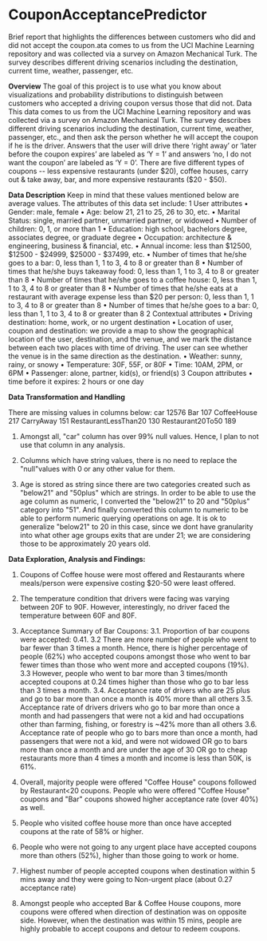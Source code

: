 # CouponAcceptancePredictor
Brief report that highlights the differences between customers who did and did not accept the coupon.ata comes to us from the UCI Machine Learning repository and was collected via a survey on Amazon Mechanical Turk. The survey describes different driving scenarios including the destination, current time, weather, passenger, etc.

**Overview**
The goal of this project is to use what you know about visualizations and probability distributions to distinguish between customers who accepted a driving coupon versus those that did not.
Data
This data comes to us from the UCI Machine Learning repository and was collected via a survey on Amazon Mechanical Turk. The survey describes different driving scenarios including the destination, current time, weather, passenger, etc., and then ask the person whether he will accept the coupon if he is the driver. Answers that the user will drive there ‘right away’ or ‘later before the coupon expires’ are labeled as ‘Y = 1’ and answers ‘no, I do not want the coupon’ are labeled as ‘Y = 0’. There are five different types of coupons -- less expensive restaurants (under $20), coffee houses, carry out & take away, bar, and more expensive restaurants ($20 - $50).

**Data Description**
Keep in mind that these values mentioned below are average values.
The attributes of this data set include:
	1	User attributes
	•	Gender: male, female
	•	Age: below 21, 21 to 25, 26 to 30, etc.
	•	Marital Status: single, married partner, unmarried partner, or widowed
	•	Number of children: 0, 1, or more than 1
	•	Education: high school, bachelors degree, associates degree, or graduate degree
	•	Occupation: architecture & engineering, business & financial, etc.
	•	Annual income: less than $12500, $12500 - $24999, $25000 - $37499, etc.
	•	Number of times that he/she goes to a bar: 0, less than 1, 1 to 3, 4 to 8 or greater than 8
	•	Number of times that he/she buys takeaway food: 0, less than 1, 1 to 3, 4 to 8 or greater than 8
	•	Number of times that he/she goes to a coffee house: 0, less than 1, 1 to 3, 4 to 8 or greater than 8
	•	Number of times that he/she eats at a restaurant with average expense less than $20 per person: 0, less than 1, 1 to 3, 4 to 8 or greater than 8
	•	Number of times that he/she goes to a bar: 0, less than 1, 1 to 3, 4 to 8 or greater than 8
	2	Contextual attributes
	•	Driving destination: home, work, or no urgent destination
	•	Location of user, coupon and destination: we provide a map to show the geographical location of the user, destination, and the venue, and we mark the distance between each two places with time of driving. The user can see whether the venue is in the same direction as the destination.
	•	Weather: sunny, rainy, or snowy
	•	Temperature: 30F, 55F, or 80F
	•	Time: 10AM, 2PM, or 6PM
	•	Passenger: alone, partner, kid(s), or friend(s)
	3	Coupon attributes
	•	time before it expires: 2 hours or one day

**Data Transformation and Handling**

There are missing values in columns below:
car                     12576
Bar                       107
CoffeeHouse               217
CarryAway                 151
RestaurantLessThan20      130
Restaurant20To50          189

1. Amongst all, "car" column has over 99% null values. Hence, I plan to not use that column in any analysis.

3. Columns which have string values, there is no need to replace the "null"values with 0 or any other value for them.

4. Age is stored as string since there are two categories created such as "below21" and "50plus" which are strings. In order to be able to use the age column as numeric, I converted the "below21" to 20 and "50plus" category into "51". And finally converted this column to numeric to be able to perform numeric querying operations on age. It is ok to generalize "below21" to 20 in this case, since we dont have granularity into what other age groups exits that are under 21; we are considering those to be approximately 20 years old.

**Data Exploration, Analysis and Findings:**

1. Coupons of Coffee house were most offered and Restaurants where meals/person were expensive costing $20-50 were least offered.

2. The temperature condition that drivers were facing was varying between 20F to 90F. However, interestingly, no driver faced the temperature between 60F and 80F. 

3. Acceptance Summary of Bar Coupons: 
        3.1. Proportion of bar coupons were accepted: 0.41. 
        3.2 There are more number of people who went to bar fewer than 3 times a month. Hence, there is higher percentage of people (62%) who accepted coupons amongst those who went to bar fewer times than those     who went more and accepted coupons (19%).
        3.3 However, people who went to bar more than 3 times/month accepted coupons at 0.24 times higher than those who go to bar less than 3 times a month.
        3.4. Acceptance rate of drivers who are 25 plus and go to bar more than once a month is 40% more than all others
        3.5. Acceptance rate of drivers drivers who go to bar more than once a month and had passengers that were not a kid and had occupations other than farming, fishing, or forestry is ~42% more than all others
      3.6. Acceptance rate of people who go to bars more than once a month, had passengers that were not a kid, and were not widowed OR
go to bars more than once a month and are under the age of 30 OR
go to cheap restaurants more than 4 times a month and income is less than 50K, is 61%.

4. Overall, majority people were offered "Coffee House" coupons followed by Restaurant<20 coupons. People who were offered "Coffee House" coupons and "Bar" coupons showed higher acceptance rate (over 40%) as well.

5. People who visited coffee house more than once have accepted coupons at the rate of 58% or higher.

6. People who were not going to any urgent place have accepted coupons more than others (52%), higher than those going to work or home.

7. Highest number of people accepted coupons when destination within 5 mins away and they were going to Non-urgent place (about 0.27 acceptance rate)

8.  Amongst people who accepted Bar & Coffee House coupons, more coupons were offered when direction of destination was on opposite side. However, when the destination was within 15 mins, people are highly probable to accept coupons and detour to redeem coupons.
